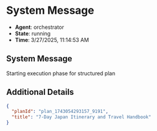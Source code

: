 # System Message

- **Agent**: orchestrator
- **State**: running
- **Time**: 3/27/2025, 11:14:53 AM

## System Message

Starting execution phase for structured plan

## Additional Details

```json
{
  "planId": "plan_1743054293157_9191",
  "title": "7-Day Japan Itinerary and Travel Handbook"
}
```

